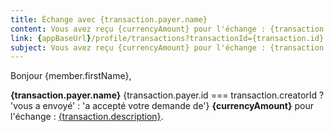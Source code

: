 ```yaml
---
title: Échange avec {transaction.payer.name}
content: Vous avez reçu {currencyAmount} pour l'échange : {transaction.description}
link: {appBaseUrl}/profile/transactions?transactionId={transaction.id}
subject: Vous avez reçu {currencyAmount} pour l'échange : {transaction.description}
---
```


Bonjour {member.firstName},

**{transaction.payer.name}** {transaction.payer.id === transaction.creatorId ? 'vous a envoyé' : 'a accepté votre demande de'} **{currencyAmount}** pour l'échange : [{transaction.description}]({appBaseUrl}/profile/transactions?transactionId={transaction.id}).
